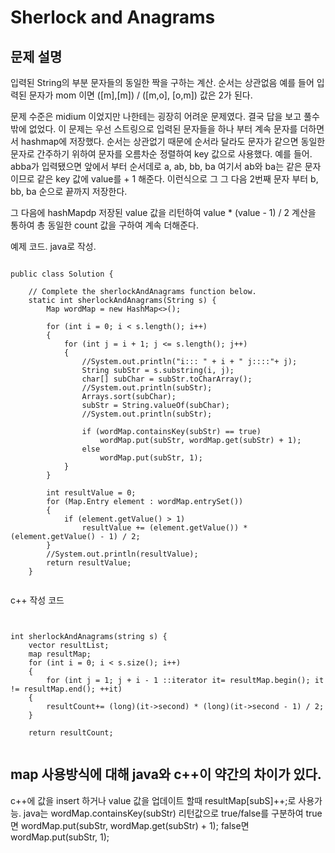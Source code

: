 # Sherlock and Anagrams

## 문제 설명
입력된 String의 부분 문자들의 동일한 짝을 구하는 계산. 순서는 상관없음
예를 들어 입력된 문자가 mom 이면 ([m],[m]) / ([m,o], [o,m]) 값은 2가 된다.

문제 수준은 midium 이었지만 나한테는 굉장히 어려운 문제였다. 결국 답을 보고 풀수 밖에 없었다.
이 문제는 우선 스트링으로 입력된 문자들을 하나 부터 계속 문자를 더하면서  hashmap에 저장했다.
순서는 상관없기 때문에 순서라 달라도 문자가 같으면 동일한 문자로 간주하기 위하여 문자를 오름차순 정렬하여 key 값으로 사용했다.
예를 들어. abba가 입력됐으면 앞에서 부터 순서데로 a, ab, bb, ba 여기서 ab와 ba는 같은 문자 이므로 같은 key 값에 value를 + 1 해준다.
이런식으로 그 그 다음 2번째 문자 부터 b, bb, ba 순으로 끝까지 저장한다.

그 다음에 hashMapdp 저장된 value 값을 리턴하여 value * (value - 1) / 2 계산을 통하여 총 동일한 count 값을 구하여 계속 더해준다.

예제 코드. java로 작성.
<pre><code>
public class Solution {

    // Complete the sherlockAndAnagrams function below.
    static int sherlockAndAnagrams(String s) {
        Map<String, Integer> wordMap = new HashMap<>();
        
        for (int i = 0; i < s.length(); i++)
        {
            for (int j = i + 1; j <= s.length(); j++)
            {
                //System.out.println("i::: " + i + " j::::"+ j);
                String subStr = s.substring(i, j);
                char[] subChar = subStr.toCharArray();
                //System.out.println(subStr);
                Arrays.sort(subChar);
                subStr = String.valueOf(subChar);
                //System.out.println(subStr);
                
                if (wordMap.containsKey(subStr) == true)
                    wordMap.put(subStr, wordMap.get(subStr) + 1);
                else
                    wordMap.put(subStr, 1);
            }
        }
        
        int resultValue = 0;
        for (Map.Entry<String, Integer> element : wordMap.entrySet())
        {
            if (element.getValue() > 1)
                resultValue += (element.getValue()) * (element.getValue() - 1) / 2;
        }
        //System.out.println(resultValue);
        return resultValue;
    }
    </code></pre>


c++ 작성 코드
<pre><code>

int sherlockAndAnagrams(string s) {
    vector<int> resultList;
    map<string, int> resultMap;
    for (int i = 0; i < s.size(); i++)
    {
        for (int j = 1; j + i - 1 <s.size(); j++)
        {
            string subS = s.substr(i, j);
            sort(subS.begin(), subS.end());
            resultMap[subS]++;
        }
    }

    long resultCount = 0;
    for (map<string, int>::iterator it= resultMap.begin(); it != resultMap.end(); ++it)
    {
        resultCount+= (long)(it->second) * (long)(it->second - 1) / 2;
    }

    return resultCount;
    
</pre></code>

## map 사용방식에 대해 java와 c++이 약간의 차이가 있다.
c++에 값을 insert  하거나 value 값을 업데이트 할때 resultMap[subS]++;로 사용가능.
java는 wordMap.containsKey(subStr) 리턴값으로 true/false를 구분하여 true면 wordMap.put(subStr, wordMap.get(subStr) + 1);
false면 wordMap.put(subStr, 1);


